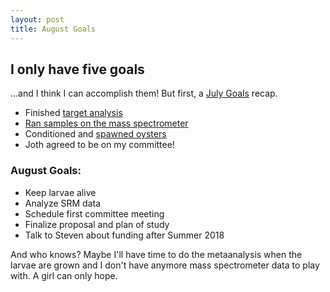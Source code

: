 ```yaml
---
layout: post
title: August Goals
---
```


## I only have five goals

...and I think I can accomplish them! But first, a [July Goals](https://yaaminiv.github.io/July-Goals/) recap.

- Finished [target analysis](https://yaaminiv.github.io/Selecting-SRM-Targets-Part7/)
- [Ran samples on the mass spectrometer](https://yaaminiv.github.io/SRM-Assay-Day9/)
- Conditioned and [spawned oysters](https://yaaminiv.github.io/Gigas-Larvae-Day0/)
- Joth agreed to be on my committee!

### August Goals:

- Keep larvae alive
- Analyze SRM data
- Schedule first committee meeting
- Finalize proposal and plan of study
- Talk to Steven about funding after Summer 2018

And who knows? Maybe I'll have time to do the metaanalysis when the larvae are grown and I don't have anymore mass spectrometer data to play with. A girl can only hope.


